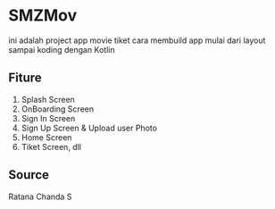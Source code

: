 # SMZMov
ini adalah project app movie tiket
cara membuild app mulai dari layout sampai koding dengan Kotlin

## Fiture
1. Splash Screen
2. OnBoarding Screen
3. Sign In Screen
4. Sign Up Screen & Upload user Photo
5. Home Screen
6. Tiket Screen,
dll

## Source
Ratana Chanda S

